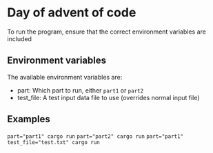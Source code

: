 # Day of advent of code
To run the program, ensure that the correct environment variables are included

## Environment variables
The available environment variables are:
 - part: Which part to run, either `part1` or `part2`
 - test_file: A test input data file to use (overrides normal input file)

## Examples
`part="part1" cargo run`
`part="part2" cargo run`
`part="part1" test_file="test.txt" cargo run`
